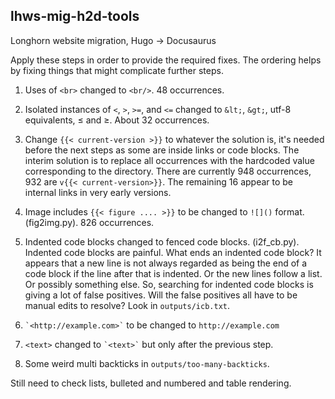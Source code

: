 ## lhws-mig-h2d-tools

Longhorn website migration, Hugo -> Docusaurus

Apply these steps in order to provide the required fixes. The ordering helps by
fixing things that might complicate further steps.

1. Uses of `<br>` changed to `<br/>`. 48 occurrences.

1. Isolated instances of `<`, `>`, `>=`, and `<=` changed to `&lt;`, `&gt;`,
utf-8 equivalents, ≤ and ≥. About 32 occurrences.

1. Change `{{< current-version >}}` to whatever the solution is, it's needed
before the next steps as some are inside links or code blocks. The interim
solution is to replace all occurrences with the hardcoded value corresponding to
the directory. There are currently 948 occurrences, 932 are
`v{{< current-version>}}`.
The remaining 16 appear to be internal links in very early versions.

1. Image includes `{{< figure .... >}}` to be changed to `![]()` format. (fig2img.py). 826 occurrences.

1. Indented code blocks changed to fenced code blocks. (i2f_cb.py). Indented
code blocks are painful. What ends an indented code block? It appears that a new
line is not always regarded as being the end of a code block if the line after
that is indented. Or the new lines follow a list. Or possibly something else.
So, searching for indented code blocks is giving a lot of false positives. Will
the false positives all have to be manual edits to resolve? Look in
`outputs/icb.txt`.

1. `` `<http://example.com>` `` to be changed to `http://example.com`

1. `<text>` changed to `` `<text>` `` but only after the previous step.

1. Some weird multi backticks in `outputs/too-many-backticks`.

Still need to check lists, bulleted and numbered and table rendering.


